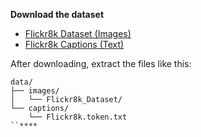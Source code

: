 **Download the dataset**

   - [Flickr8k Dataset (Images)](https://github.com/jbrownlee/Datasets/releases/download/Flickr8k/Flickr8k_Dataset.zip)
   - [Flickr8k Captions (Text)](https://github.com/jbrownlee/Datasets/releases/download/Flickr8k/Flickr8k_text.zip)

   After downloading, extract the files like this:

   ```
   data/
   ├── images/
   │   └── Flickr8k_Dataset/
   └── captions/
       └── Flickr8k.token.txt
   ``****
